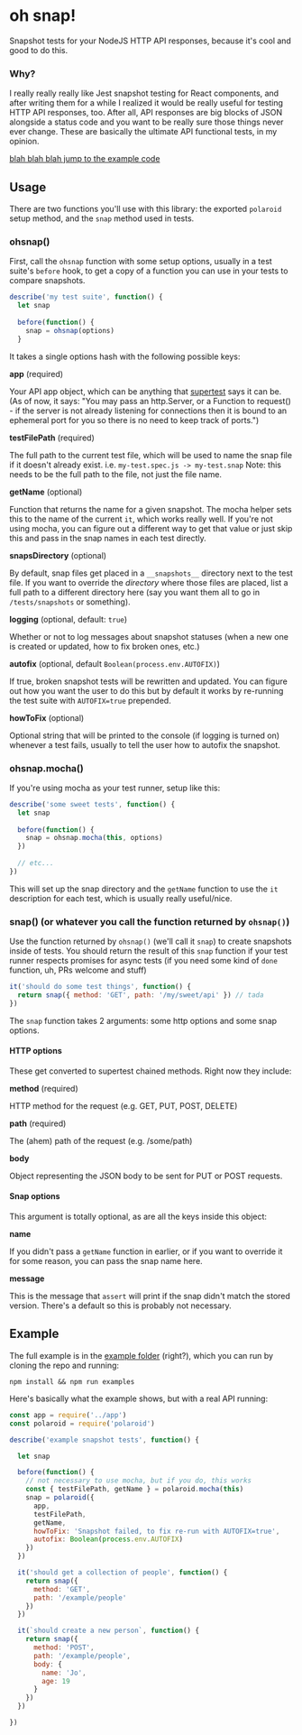 # oh snap!

Snapshot tests for your NodeJS HTTP API responses, because it's cool and good to do this.

### Why?

I really really really like Jest snapshot testing for React components, and after writing them for a while I realized it would be really useful for testing HTTP API responses, too. After all, API responses are big blocks of JSON alongside a status code and you want to be really sure those things never ever change. These are basically the ultimate API functional tests, in my opinion.

[blah blah blah jump to the example code](#example)

## Usage

There are two functions you'll use with this library: the exported `polaroid` setup method, and the `snap` method used in tests.

### ohsnap()

First, call the `ohsnap` function with some setup options, usually in a test suite's `before` hook, to get a copy of a function you can use in your tests to compare snapshots. 

```javascript
describe('my test suite', function() {
  let snap
  
  before(function() {
    snap = ohsnap(options)
  }
```

It takes a single options hash with the following possible keys:

**app** (required)

Your API app object, which can be anything that [supertest](https://github.com/visionmedia/supertest#example) says it can be. (As of now, it says: "You may pass an http.Server, or a Function to request() - if the server is not already listening for connections then it is bound to an ephemeral port for you so there is no need to keep track of ports.")

**testFilePath** (required)

The full path to the current test file, which will be used to name the snap file if it doesn't already exist. i.e. `my-test.spec.js -> my-test.snap` Note: this needs to be the full path to the file, not just the file name.

**getName** (optional)

Function that returns the name for a given snapshot. The mocha helper sets this to the name of the current `it`, which works really well. If you're not using mocha, you can figure out a different way to get that value or just skip this and pass in the snap names in each test directly.

**snapsDirectory** (optional)

By default, snap files get placed in a `__snapshots__` directory next to the test file. If you want to override the _directory_ where those files are placed, list a full path to a different directory here (say you want them all to go in `/tests/snapshots` or something).

**logging** (optional, default: `true`)

Whether or not to log messages about snapshot statuses (when a new one is created or updated, how to fix broken ones, etc.)

**autofix** (optional, default `Boolean(process.env.AUTOFIX)`)

If true, broken snapshot tests will be rewritten and updated. You can figure out how you want the user to do this but by default it works by re-running the test suite with `AUTOFIX=true` prepended.

**howToFix** (optional)

Optional string that will be printed to the console (if logging is turned on) whenever a test fails, usually to tell the user how to autofix the snapshot.

### ohsnap.mocha()

If you're using mocha as your test runner, setup like this:

```js
describe('some sweet tests', function() {
  let snap
  
  before(function() {
    snap = ohsnap.mocha(this, options)
  })
    
  // etc...
})
```

This will set up the snap directory and the `getName` function to use the `it` description for each test, which is usually really useful/nice.

### snap() (or whatever you call the function returned by `ohsnap()`)

Use the function returned by `ohsnap()` (we'll call it `snap`) to create snapshots inside of tests. You should return the result of this `snap` function if your test runner respects promises for async tests (if you need some kind of `done` function, uh, PRs welcome and stuff)

```javascript
it('should do some test things', function() {
  return snap({ method: 'GET', path: '/my/sweet/api' }) // tada
})
```

The `snap` function takes 2 arguments: some http options and some snap options.

#### HTTP options

These get converted to supertest chained methods. Right now they include:

**method** (required)

HTTP method for the request (e.g. GET, PUT, POST, DELETE)

**path** (required)

The (ahem) path of the request  (e.g. /some/path)

**body**

Object representing the JSON body to be sent for PUT or POST requests.

#### Snap options

This argument is totally optional, as are all the keys inside this object:

**name**

If you didn't pass a `getName` function in earlier, or if you want to override it for some reason, you can pass the snap name here.

**message**

This is the message that `assert` will print if the snap didn't match the stored version. There's a default so this is probably not necessary.

## Example

The full example is in the [example folder](/example) (right?), which you can run by cloning the repo and running:
```
npm install && npm run examples
```

Here's basically what the example shows, but with a real API running:

```javascript
const app = require('../app')
const polaroid = require('polaroid')

describe('example snapshot tests', function() {

  let snap

  before(function() {
    // not necessary to use mocha, but if you do, this works
    const { testFilePath, getName } = polaroid.mocha(this)
    snap = polaroid({
      app,
      testFilePath,
      getName,
      howToFix: 'Snapshot failed, to fix re-run with AUTOFIX=true',
      autofix: Boolean(process.env.AUTOFIX)
    })
  })

  it('should get a collection of people', function() {
    return snap({
      method: 'GET',
      path: '/example/people'
    })
  })

  it(`should create a new person`, function() {
    return snap({
      method: 'POST',
      path: '/example/people',
      body: {
        name: 'Jo',
        age: 19
      }
    })
  })

})
```
